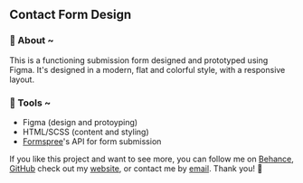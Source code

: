 ## Contact Form Design ##

### 🌼 About ~ ###
This is a functioning submission form designed and prototyped using Figma. It's designed in a modern, flat and colorful style, with a responsive layout.

### 🌼 Tools ~ ###
* Figma (design and protoyping)
* HTML/SCSS (content and styling)
* [Formspree](https://www.formspree.io)'s API for form submission

If you like this project and want to see more, you can follow me on 
[Behance](https://www.behance.net/ralucasuciu), [GitHub](https://www.github.com/ralucasuciuart) check out my [website](https://www.ralucasuciuart.com), or contact me by [email](mailto:ralucasuciuart@gmail.com). Thank you! 🥳
